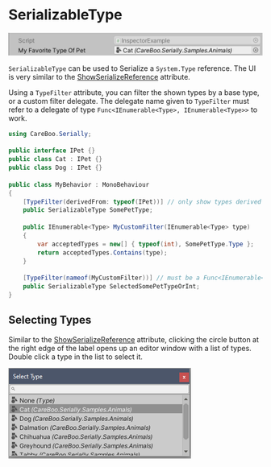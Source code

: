 SerializableType
================

![SerializableTypeDrawer](images/SerializableTypeDrawer.png)

`SerializableType` can be used to Serialize a `System.Type` reference. The UI is very similar to the [ShowSerializeReference](ShowSerializeReference.md) attribute.

Using a `TypeFilter` attribute, you can filter the shown types by a base type, or a custom filter delegate. The delegate name given to `TypeFilter` must refer to a delegate of type `Func<IEnumerable<Type>, IEnumerable<Type>>` to work.

```cs
using CareBoo.Serially;

public interface IPet {}
public class Cat : IPet {}
public class Dog : IPet {}

public class MyBehavior : MonoBehaviour
{
    [TypeFilter(derivedFrom: typeof(IPet))] // only show types derived from IPet
    public SerializableType SomePetType;

    public IEnumerable<Type> MyCustomFilter(IEnumerable<Type> type)
    {
        var acceptedTypes = new[] { typeof(int), SomePetType.Type };
        return acceptedTypes.Contains(type);
    }

    [TypeFilter(nameof(MyCustomFilter))] // must be a Func<IEnumerable<Type>, IEnumerable<Type>>
    public SerializableType SelectedSomePetTypeOrInt;
}
```

Selecting Types
---------------

Similar to the [ShowSerializeReference](ShowSerializeReference.md) attribute, clicking the circle button at the right edge of the label opens up an editor window with a list of types. Double click a type in the list to select it.

![TypePickerWindow](images/TypePickerWindow.png)
